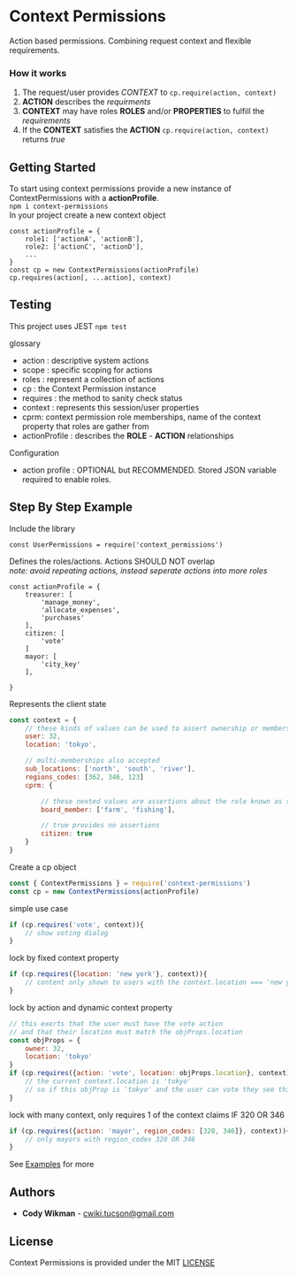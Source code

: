 # Context Permissions
Action based permissions. Combining request context and flexible requirements.

### How it works
1. The request/user provides *CONTEXT* to `cp.require(action, context)`
1. **ACTION** describes the *requirments*
1. **CONTEXT** may have roles **ROLES** and/or **PROPERTIES** to fulfill the *requirements*
1. If the **CONTEXT** satisfies the **ACTION** `cp.require(action, context)` returns *true*


## Getting Started
To start using context permissions provide a new instance of ContextPermissions with a **actionProfile**.  
`npm i context-permissions`  
In your project create a new context object   
```
const actionProfile = {
    role1: ['actionA', 'actionB'],
    role2: ['actionC', 'actionD'],
    ...
} 
const cp = new ContextPermissions(actionProfile)
cp.requires(action[, ...action], context)
```

## Testing
This project uses JEST `npm test`

glossary
* action : descriptive system actions
* scope : specific scoping for actions
* roles : represent a collection of actions
* cp : the Context Permission instance
* requires : the method to sanity check status
* context : represents this session/user properties
* cprm: context permission role memberships, name of the context property that roles are gather from
* actionProfile : describes the **ROLE** - **ACTION** relationships


Configuration
* action profile : OPTIONAL but RECOMMENDED. 
Stored JSON variable required to enable roles.

## Step By Step Example

Include the library
``` 
const UserPermissions = require('context_permissions')
```


Defines the roles/actions. Actions SHOULD NOT overlap  
*note: avoid repeating actions, instead seperate actions into more roles*
```
const actionProfile = {
    treasurer: [
        'manage_money',
        'allocate_expenses',
        'purchases'
    ],
    citizen: [
        'vote'
    ]
    mayor: [
        'city_key'
    ],
    
}
```

Represents the client state
```js
const context = {
    // these kinds of values can be used to assert ownership or membership to objects
    user: 32, 
    location: 'tokyo',

    // multi-memberships also accepted
    sub_locations: ['north', 'south', 'river'], 
    regions_codes: [362, 346, 123]
    cprm: {

        // these nexted values are assertions about the role known as scope
        board_member: ['farm', 'fishing'], 

        // true provides no assertions
        citizen: true
    }
}
```

Create a cp object
```js
const { ContextPermissions } = require('context-permissions')
const cp = new ContextPermissions(actionProfile)
```


simple use case
```js
if (cp.requires('vote', context)){
    // show voting dialog
}
```


lock by fixed context property
```js
if (cp.requires({location: 'new york'}, context)){
    // content only shown to users with the context.location === 'new york' 
}
```


lock by action and dynamic context property
```js
// this exerts that the user must have the vote action 
// and that their location must match the objProps.location
const objProps = {
    owner: 32, 
    location: 'tokyo'
}
if (cp.requires({action: 'vote', location: objProps.location}, context)){
    // the current context.location is 'tokyo'
    // so if this objProp is 'tokyo' and the user can vote they see this 
}
```



lock with many context, only requires 1 of the context claims IF 320 OR 346
```js
if (cp.requires({action: 'mayor', region_codes: [320, 346]}, context)){
    // only mayors with region_codes 320 OR 346
}
```

See [Examples](examples/examples.js)  for more

## Authors
* **Cody Wikman** - <cwiki.tucson@gmail.com>

## License
Context Permissions is provided under the MIT [LICENSE](LICENSE)